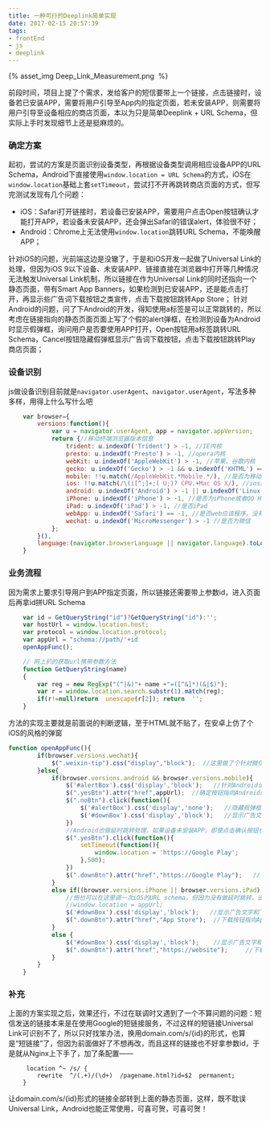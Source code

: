 ```yaml
---
title: 一种可行的Deeplink简单实现
date: 2017-02-15 20:57:39
tags:
- frontEnd
- js
- deeplink
---
```


{% asset_img Deep_Link_Measurement.png   &nbsp;%}

前段时间，项目上提了个需求，发给客户的短信要带上一个链接，点击链接时，设备若已安装APP，需要将用户引导至App内的指定页面，若未安装APP，则需要将用户引导至设备相应的商店页面，本以为只是简单Deeplink + URL Schema，但实际上手时发现细节上还是挺麻烦的。

<!-- more -->
### 确定方案
起初，尝试的方案是页面识别设备类型，再根据设备类型调用相应设备APP的URL Schema，Android下直接使用`window.location = URL Schema`的方式，iOS在`window.location`基础上套`setTimeout`，尝试打不开再跳转商店页面的方式，但写完测试发现有几个问题：
- iOS：Safari打开链接时，若设备已安装APP，需要用户点击Open按钮确认才能打开APP，若设备未安装APP，还会弹出Safari的错误alert，体验很不好；
- Android：Chrome上无法使用`window.location`跳转URL Schema，不能唤醒APP；

针对iOS的问题，光前端这边是没辙了，于是和iOS开发一起做了Universal Link的处理，但因为iOS 9以下设备、未安装APP、链接直接在浏览器中打开等几种情况无法触发Universal Link机制，所以链接在作为Universal Link的同时还指向一个静态页面，带有Smart App Banners，如果检测到已安装APP，还是能点击打开，再显示些广告词下载按钮之类宣传，点击下载按钮跳转App Store；
针对Android的问题，问了下Android的开发，得知使用a标签是可以正常跳转的，所以考虑在链接指向的静态页面页面上写了个假的alert弹框，在检测到设备为Android时显示假弹框，询问用户是否要使用APP打开，Open按钮用a标签跳转URL Schema，Cancel按钮隐藏假弹框显示广告词下载按钮，点击下载按钮跳转Play商店页面；

### 设备识别
js做设备识别目前就是`navigator.userAgent`、`navigator.userAgent`，写法多种多样，用得上什么写什么吧
``` JavaScript
    var browser={
        versions:function(){
            var u = navigator.userAgent, app = navigator.appVersion;
            return {//移动终端浏览器版本信息
                trident: u.indexOf('Trident') > -1, //IE内核
                presto: u.indexOf('Presto') > -1, //opera内核
                webKit: u.indexOf('AppleWebKit') > -1, //苹果、谷歌内核
                gecko: u.indexOf('Gecko') > -1 && u.indexOf('KHTML') == -1, //火狐内核
                mobile: !!u.match(/AppleWebKit.*Mobile.*/), //是否为移动终端
                ios: !!u.match(/\(i[^;]+;( U;)? CPU.+Mac OS X/), //ios终端
                android: u.indexOf('Android') > -1 || u.indexOf('Linux') > -1, //android终端或者uc浏览器
                iPhone: u.indexOf('iPhone') > -1, //是否为iPhone或者QQ HD浏览器
                iPad: u.indexOf('iPad') > -1, //是否iPad
                webApp: u.indexOf('Safari') == -1, //是否web应该程序，没有头部与底部
                wechat: u.indexOf('MicroMessenger') > -1 //是否为微信
            };
        }(),
        language:(navigator.browserLanguage || navigator.language).toLowerCase()
    }
```

### 业务流程
因为需求上要求引导用户到APP指定页面，所以链接还需要带上参数id，进入页面后再拿id拼URL Schema
``` JavaScript
    var id = GetQueryString("id")?GetQueryString("id"):'';
    var hostUrl = window.location.host;
    var protocol = window.location.protocol;
    var appUrl = "schema://path/'+id
    openAppFunc();    

    // 网上扒的获取url携带参数方法
    function GetQueryString(name)
    {
        var reg = new RegExp("(^|&)"+ name +"=([^&]*)(&|$)");
        var r = window.location.search.substr(1).match(reg);
        if(r!=null)return  unescape(r[2]); return  '';
    }
```

方法的实现主要就是前面说的判断逻辑，至于HTML就不贴了，在安卓上仿了个iOS的风格的弹窗
``` javascript
function openAppFunc(){
        if(browser.versions.wechat){
            $(".weixin-tip").css("display","block");  //这里做了个针对微信显示提示语的处理
        }else{
            if(browser.versions.android && browser.versions.mobile){
                $('#alertBox').css('display','block');   //针对Android设备显示假弹框
                $(".yesBtn").attr("href",appUrl);  //确定按钮指向Android的URL schema
                $(".noBtn").click(function(){
                    $('#alertBox').css('display','none');   //隐藏假弹框
                    $('#downBox').css('display','block');   //显示广告文字和下载按钮
                })
                //Android也做延时跳转处理，如果设备未安装APP，即使点击确认按钮也会跳转至商店页面
                $(".yesBtn").click(function(){
                    setTimeout(function(){
                        window.location = 'https://Google Play';
                    },500);
                })
                $(".downBtn").attr("href","https://Google Play");   //下载按钮指向Google Play
            }
            else if((browser.versions.iPhone || browser.versions.iPad) && browser.versions.mobile){
                //倒也可以在这里调一次iOS的URL schema，但因为没有做延时跳转，设备未安装APP的情况下，Safari的报错无法自动消失
                //window.location = appUrl; 
                $('#downBox').css('display','block');   //显示广告文字和下载按钮
                $(".downBtn").attr("href","App Store");  //下载按钮指向App Store     
            }
            else {
                $('#downBox').css('display','block');    //显示广告文字和下载按钮
                $(".downBtn").attr("href","https://website");     //下载按钮指向官网
            }
        }
    }
```

### 补充
上面的方案实现之后，效果还行，不过在联调时又遇到了一个不算问题的问题：短信发送的链接本来是在使用Google的短链接服务，不过这样的短链接Universal Link可识别不了，所以只好找笨办法，换用domain.com/s/{id}的形式，也算是“短链接”了，但因为前面做好了不想再改，而且这样的链接也不好拿参数id，于是就从Nginx上下手了，加了条配置——
```
     location ^~ /s/ {                                                                                      
        rewrite  ^/(.+)/(\d+)  /pagename.html?id=$2  permanent;   
    }     
```
让domain.com/s/{id}形式的链接全部转到上面的静态页面，这样，既不耽误Universal Link，Android也能正常使用，可喜可贺，可喜可贺！

